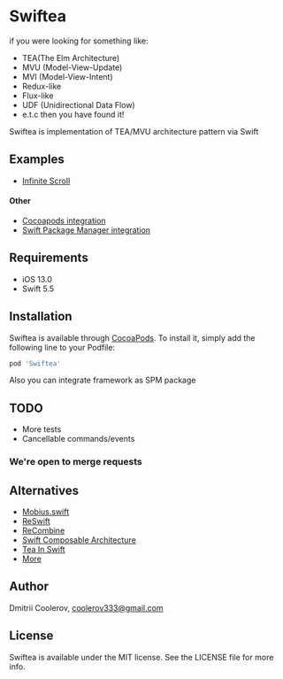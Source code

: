 # Swiftea

if you were looking for something like: 
- TEA(The Elm Architecture)
- MVU (Model-View-Update)
- MVI (Model-View-Intent)
- Redux-like
- Flux-like
- UDF (Unidirectional Data Flow)
- e.t.c
then you have found it!

Swiftea is implementation of TEA/MVU architecture pattern via Swift  

## Examples

- [Infinite Scroll](https://github.com/cooler333/Swiftea/tree/main/Examples/InfiniteScroll)

#### Other
- [Cocoapods integration](https://github.com/cooler333/Swiftea/tree/main/Examples/PodExample)
- [Swift Package Manager integration](https://github.com/cooler333/Swiftea/tree/main/Examples/SPMExample)

## Requirements

- iOS 13.0
- Swift 5.5

## Installation

Swiftea is available through [CocoaPods](https://cocoapods.org). To install
it, simply add the following line to your Podfile:

```ruby
pod 'Swiftea'
```

Also you can integrate framework as SPM package

## TODO
- More tests
- Cancellable commands/events

### We're open to merge requests

## Alternatives
- [Mobius.swift](https://github.com/spotify/Mobius.swift)
- [ReSwift](https://github.com/ReSwift/ReSwift)
- [ReCombine](https://github.com/ReCombine/ReCombine)
- [Swift Composable Architecture](https://github.com/pointfreeco/swift-composable-architecture)
- [Tea In Swift](https://github.com/chriseidhof/tea-in-swift)
- [More](https://github.com/onmyway133/awesome-ios-architecture#unidirectional-data-flow)

## Author

Dmitrii Coolerov, coolerov333@gmail.com

## License

Swiftea is available under the MIT license. See the LICENSE file for more info.
